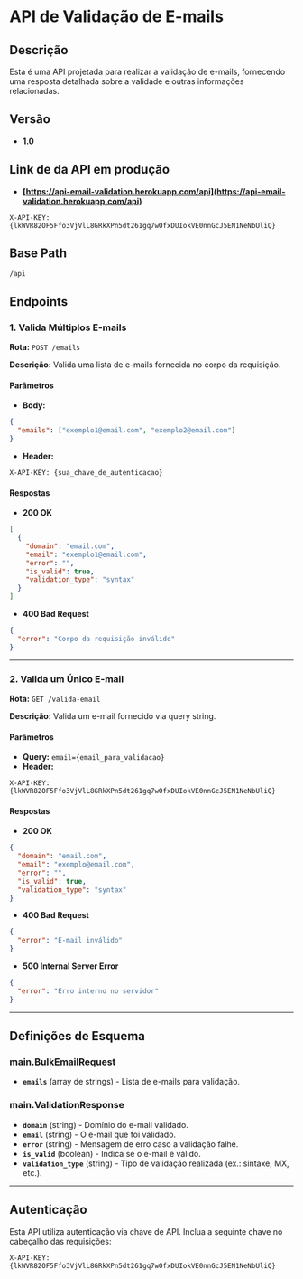 # API de Validação de E-mails

## Descrição
Esta é uma API projetada para realizar a validação de e-mails, fornecendo uma resposta detalhada sobre a validade e outras informações relacionadas.

## Versão
- **1.0**

## Link de da API em produção
- **[https://api-email-validation.herokuapp.com/api](https://api-email-validation.herokuapp.com/api)**
```
X-API-KEY: {lkWVR82OF5Ffo3VjVlL8GRkXPn5dt261gq7wOfxDUIokVE0nnGcJ5EN1NeNbUliQ}
```

## Base Path
```
/api
```

## Endpoints

### 1. Valida Múltiplos E-mails
**Rota:** `POST /emails`

**Descrição:** Valida uma lista de e-mails fornecida no corpo da requisição.

#### Parâmetros
- **Body:**
```json
{
  "emails": ["exemplo1@email.com", "exemplo2@email.com"]
}
```
- **Header:**
```
X-API-KEY: {sua_chave_de_autenticacao}
```

#### Respostas
- **200 OK**
```json
[
  {
    "domain": "email.com",
    "email": "exemplo1@email.com",
    "error": "",
    "is_valid": true,
    "validation_type": "syntax"
  }
]
```
- **400 Bad Request**
```json
{
  "error": "Corpo da requisição inválido"
}
```

---

### 2. Valida um Único E-mail
**Rota:** `GET /valida-email`

**Descrição:** Valida um e-mail fornecido via query string.

#### Parâmetros
- **Query:** `email={email_para_validacao}`
- **Header:**
```
X-API-KEY: {lkWVR82OF5Ffo3VjVlL8GRkXPn5dt261gq7wOfxDUIokVE0nnGcJ5EN1NeNbUliQ}
```

#### Respostas
- **200 OK**
```json
{
  "domain": "email.com",
  "email": "exemplo@email.com",
  "error": "",
  "is_valid": true,
  "validation_type": "syntax"
}
```
- **400 Bad Request**
```json
{
  "error": "E-mail inválido"
}
```
- **500 Internal Server Error**
```json
{
  "error": "Erro interno no servidor"
}
```

---

## Definições de Esquema

### **main.BulkEmailRequest**
- **`emails`** (array de strings) - Lista de e-mails para validação.

### **main.ValidationResponse**
- **`domain`** (string) - Domínio do e-mail validado.
- **`email`** (string) - O e-mail que foi validado.
- **`error`** (string) - Mensagem de erro caso a validação falhe.
- **`is_valid`** (boolean) - Indica se o e-mail é válido.
- **`validation_type`** (string) - Tipo de validação realizada (ex.: sintaxe, MX, etc.).

---

## Autenticação
Esta API utiliza autenticação via chave de API. Inclua a seguinte chave no cabeçalho das requisições:
```
X-API-KEY: {lkWVR82OF5Ffo3VjVlL8GRkXPn5dt261gq7wOfxDUIokVE0nnGcJ5EN1NeNbUliQ}
```

